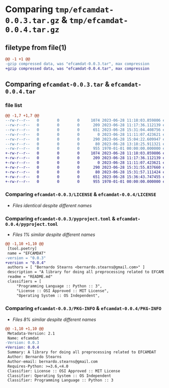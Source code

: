 # Comparing `tmp/efcamdat-0.0.3.tar.gz` & `tmp/efcamdat-0.0.4.tar.gz`

## filetype from file(1)

```diff
@@ -1 +1 @@
-gzip compressed data, was "efcamdat-0.0.3.tar", max compression
+gzip compressed data, was "efcamdat-0.0.4.tar", max compression
```

## Comparing `efcamdat-0.0.3.tar` & `efcamdat-0.0.4.tar`

### file list

```diff
@@ -1,7 +1,7 @@
--rw-r--r--   0        0        0     1074 2023-06-28 11:18:03.859806 efcamdat-0.0.3/LICENSE
--rw-r--r--   0        0        0      209 2023-06-28 11:17:36.112139 efcamdat-0.0.3/README.md
--rw-r--r--   0        0        0      651 2023-06-28 15:31:04.408756 efcamdat-0.0.3/pyproject.toml
--rw-r--r--   0        0        0        0 2023-06-28 11:11:07.423621 efcamdat-0.0.3/src/efcamdat/__init__.py
--rw-r--r--   0        0        0      290 2023-06-28 15:04:22.609947 efcamdat-0.0.3/src/efcamdat/cli.py
--rw-r--r--   0        0        0       80 2023-06-28 13:18:25.911321 efcamdat-0.0.3/src/efcamdat/transform.py
--rw-r--r--   0        0        0      955 1970-01-01 00:00:00.000000 efcamdat-0.0.3/PKG-INFO
+-rw-r--r--   0        0        0     1074 2023-06-28 11:18:03.859806 efcamdat-0.0.4/LICENSE
+-rw-r--r--   0        0        0      209 2023-06-28 11:17:36.112139 efcamdat-0.0.4/README.md
+-rw-r--r--   0        0        0        0 2023-06-28 11:11:07.423621 efcamdat-0.0.4/efcamdat/__init__.py
+-rw-r--r--   0        0        0      290 2023-06-28 15:31:55.837660 efcamdat-0.0.4/efcamdat/cli.py
+-rw-r--r--   0        0        0       80 2023-06-28 15:31:57.111424 efcamdat-0.0.4/efcamdat/transform.py
+-rw-r--r--   0        0        0      651 2023-06-28 15:36:43.747455 efcamdat-0.0.4/pyproject.toml
+-rw-r--r--   0        0        0      955 1970-01-01 00:00:00.000000 efcamdat-0.0.4/PKG-INFO
```

### Comparing `efcamdat-0.0.3/LICENSE` & `efcamdat-0.0.4/LICENSE`

 * *Files identical despite different names*

### Comparing `efcamdat-0.0.3/pyproject.toml` & `efcamdat-0.0.4/pyproject.toml`

 * *Files 1% similar despite different names*

```diff
@@ -1,10 +1,10 @@
 [tool.poetry]
 name = "EFCAMDAT"
-version = "0.0.3"
+version = "0.0.4"
 authors = [ "Bernardo Stearns <bernardo.stearns@gmail.com>" ]
 description = "A library for doing all preprocessing related to EFCAMDAT"
 readme = "README.md"
 classifiers = [
     "Programming Language :: Python :: 3",
     "License :: OSI Approved :: MIT License",
     "Operating System :: OS Independent",
```

### Comparing `efcamdat-0.0.3/PKG-INFO` & `efcamdat-0.0.4/PKG-INFO`

 * *Files 8% similar despite different names*

```diff
@@ -1,10 +1,10 @@
 Metadata-Version: 2.1
 Name: efcamdat
-Version: 0.0.3
+Version: 0.0.4
 Summary: A library for doing all preprocessing related to EFCAMDAT
 Author: Bernardo Stearns
 Author-email: bernardo.stearns@gmail.com
 Requires-Python: >=3.6,<4.0
 Classifier: License :: OSI Approved :: MIT License
 Classifier: Operating System :: OS Independent
 Classifier: Programming Language :: Python :: 3
```

